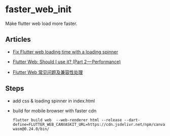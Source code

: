 # faster_web_init

Make flutter web load more faster.

## Articles

- [Fix Flutter web loading time with a loading spinner](https://itnext.io/fix-flutter-web-loading-time-with-a-loading-spinner-c5dd36a29f5b)

- [Flutter Web: Should I use it? (Part 2 — Performance)](https://remelehane.dev/posts/flutter-web-should-i-use-it-part-2/)

- [Flutter Web 常见问题及兼容性处理](https://juejin.cn/post/6955745398153543693)

## Steps

- add css & loading spinner in index.html

- build for mobile browser with faster cdn

    ```shell
    flutter build web  --web-renderer html --release --dart-define=FLUTTER_WEB_CANVASKIT_URL=https://cdn.jsdelivr.net/npm/canvaskit-wasm@0.24.0/bin/
    ```
